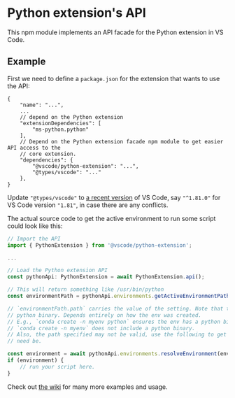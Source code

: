 # Python extension's API

This npm module implements an API facade for the Python extension in VS Code.

## Example

First we need to define a `package.json` for the extension that wants to use the API:

```jsonc
{
	"name": "...",
	...
	// depend on the Python extension
	"extensionDependencies": [
		"ms-python.python"
	],
	// Depend on the Python extension facade npm module to get easier API access to the
	// core extension.
	"dependencies": {
		"@vscode/python-extension": "...",
        "@types/vscode": "..."
	},
}
```

Update `"@types/vscode"` to [a recent version](https://code.visualstudio.com/updates/) of VS Code, say `"^1.81.0"` for VS Code version `"1.81"`, in case there are any conflicts.

The actual source code to get the active environment to run some script could look like this:

```typescript
// Import the API
import { PythonExtension } from '@vscode/python-extension';

...

// Load the Python extension API
const pythonApi: PythonExtension = await PythonExtension.api();

// This will return something like /usr/bin/python
const environmentPath = pythonApi.environments.getActiveEnvironmentPath();

// `environmentPath.path` carries the value of the setting. Note that this path may point to a folder and not the
// python binary. Depends entirely on how the env was created.
// E.g., `conda create -n myenv python` ensures the env has a python binary
// `conda create -n myenv` does not include a python binary.
// Also, the path specified may not be valid, use the following to get complete details for this environment if
// need be.

const environment = await pythonApi.environments.resolveEnvironment(environmentPath);
if (environment) {
    // run your script here.
}
```

Check out [the wiki](https://aka.ms/pythonEnvironmentApi) for many more examples and usage.
